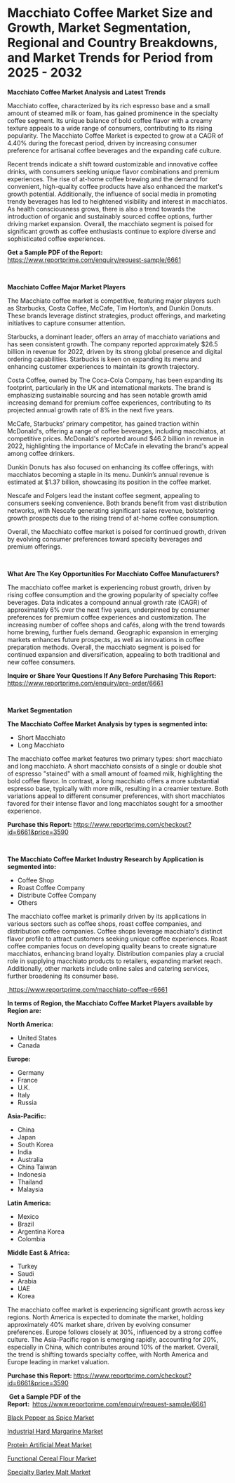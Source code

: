 <p><h1>Macchiato Coffee Market Size and Growth, Market Segmentation, Regional and Country Breakdowns, and Market Trends for Period from 2025 -  2032</h1></p><p><strong>Macchiato Coffee Market Analysis and Latest Trends</strong></p>
<p><p>Macchiato coffee, characterized by its rich espresso base and a small amount of steamed milk or foam, has gained prominence in the specialty coffee segment. Its unique balance of bold coffee flavor with a creamy texture appeals to a wide range of consumers, contributing to its rising popularity. The Macchiato Coffee Market is expected to grow at a CAGR of 4.40% during the forecast period, driven by increasing consumer preference for artisanal coffee beverages and the expanding café culture.</p><p>Recent trends indicate a shift toward customizable and innovative coffee drinks, with consumers seeking unique flavor combinations and premium experiences. The rise of at-home coffee brewing and the demand for convenient, high-quality coffee products have also enhanced the market's growth potential. Additionally, the influence of social media in promoting trendy beverages has led to heightened visibility and interest in macchiatos. As health consciousness grows, there is also a trend towards the introduction of organic and sustainably sourced coffee options, further driving market expansion. Overall, the macchiato segment is poised for significant growth as coffee enthusiasts continue to explore diverse and sophisticated coffee experiences.</p></p>
<p><strong>Get a Sample PDF of the Report:&nbsp;</strong> <a href="https://www.reportprime.com/enquiry/request-sample/6661?utm_campaign=2010&utm_medium=2&utm_source=Github&utm_content=ia&utm_term=19032025&utm_id=macchiato-coffee">https://www.reportprime.com/enquiry/request-sample/6661</a></p>
<p>&nbsp;</p>
<p><strong>Macchiato Coffee Major Market Players</strong></p>
<p><p>The Macchiato coffee market is competitive, featuring major players such as Starbucks, Costa Coffee, McCafe, Tim Horton’s, and Dunkin Donuts. These brands leverage distinct strategies, product offerings, and marketing initiatives to capture consumer attention.</p><p>Starbucks, a dominant leader, offers an array of macchiato variations and has seen consistent growth. The company reported approximately $26.5 billion in revenue for 2022, driven by its strong global presence and digital ordering capabilities. Starbucks is keen on expanding its menu and enhancing customer experiences to maintain its growth trajectory.</p><p>Costa Coffee, owned by The Coca-Cola Company, has been expanding its footprint, particularly in the UK and international markets. The brand is emphasizing sustainable sourcing and has seen notable growth amid increasing demand for premium coffee experiences, contributing to its projected annual growth rate of 8% in the next five years.</p><p>McCafe, Starbucks’ primary competitor, has gained traction within McDonald's, offering a range of coffee beverages, including macchiatos, at competitive prices. McDonald's reported around $46.2 billion in revenue in 2022, highlighting the importance of McCafe in elevating the brand's appeal among coffee drinkers.</p><p>Dunkin Donuts has also focused on enhancing its coffee offerings, with macchiatos becoming a staple in its menu. Dunkin’s annual revenue is estimated at $1.37 billion, showcasing its position in the coffee market.</p><p>Nescafe and Folgers lead the instant coffee segment, appealing to consumers seeking convenience. Both brands benefit from vast distribution networks, with Nescafe generating significant sales revenue, bolstering growth prospects due to the rising trend of at-home coffee consumption.</p><p>Overall, the Macchiato coffee market is poised for continued growth, driven by evolving consumer preferences toward specialty beverages and premium offerings.</p></p>
<p>&nbsp;</p>
<p><strong>What Are The Key Opportunities For Macchiato Coffee Manufacturers?</strong></p>
<p><p>The macchiato coffee market is experiencing robust growth, driven by rising coffee consumption and the growing popularity of specialty coffee beverages. Data indicates a compound annual growth rate (CAGR) of approximately 6% over the next five years, underpinned by consumer preferences for premium coffee experiences and customization. The increasing number of coffee shops and cafés, along with the trend towards home brewing, further fuels demand. Geographic expansion in emerging markets enhances future prospects, as well as innovations in coffee preparation methods. Overall, the macchiato segment is poised for continued expansion and diversification, appealing to both traditional and new coffee consumers.</p></p>
<p><strong>Inquire or Share Your Questions If Any Before Purchasing This Report:</strong> <a href="https://www.reportprime.com/enquiry/pre-order/6661?utm_campaign=2010&utm_medium=2&utm_source=Github&utm_content=ia&utm_term=19032025&utm_id=macchiato-coffee">https://www.reportprime.com/enquiry/pre-order/6661</a></p>
<p>&nbsp;</p>
<p><strong>Market Segmentation</strong></p>
<p><strong>The Macchiato Coffee Market Analysis by types is segmented into:</strong></p>
<p><ul><li>Short Macchiato</li><li>Long Macchiato</li></ul></p>
<p><p>The macchiato coffee market features two primary types: short macchiato and long macchiato. A short macchiato consists of a single or double shot of espresso "stained" with a small amount of foamed milk, highlighting the bold coffee flavor. In contrast, a long macchiato offers a more substantial espresso base, typically with more milk, resulting in a creamier texture. Both variations appeal to different consumer preferences, with short macchiatos favored for their intense flavor and long macchiatos sought for a smoother experience.</p></p>
<p><strong>Purchase this Report:&nbsp;</strong><a href="https://www.reportprime.com/checkout?id=6661&price=3590&utm_campaign=2010&utm_medium=2&utm_source=Github&utm_content=ia&utm_term=19032025&utm_id=macchiato-coffee">https://www.reportprime.com/checkout?id=6661&price=3590</a></p>
<p>&nbsp;</p>
<p><strong>The Macchiato Coffee Market Industry Research by Application is segmented into:</strong></p>
<p><ul><li>Coffee Shop</li><li>Roast Coffee Company</li><li>Distribute Coffee Company</li><li>Others</li></ul></p>
<p><p>The macchiato coffee market is primarily driven by its applications in various sectors such as coffee shops, roast coffee companies, and distribution coffee companies. Coffee shops leverage macchiato's distinct flavor profile to attract customers seeking unique coffee experiences. Roast coffee companies focus on developing quality beans to create signature macchiatos, enhancing brand loyalty. Distribution companies play a crucial role in supplying macchiato products to retailers, expanding market reach. Additionally, other markets include online sales and catering services, further broadening its consumer base.</p></p>
<p><a href="https://www.reportprime.com/macchiato-coffee-r6661?utm_campaign=2010&utm_medium=2&utm_source=Github&utm_content=ia&utm_term=19032025&utm_id=macchiato-coffee">&nbsp;https://www.reportprime.com/macchiato-coffee-r6661</a></p>
<p><strong>In terms of Region, the Macchiato Coffee Market Players available by Region are:</strong></p>
<p>
    <p> <strong> North America: </strong>
        <ul>
            <li>United States</li>
            <li>Canada</li>
        </ul>
        </p> 
    <p> <strong> Europe: </strong>
        <ul>
            <li>Germany</li>
            <li>France</li>
            <li>U.K.</li>
            <li>Italy</li>
            <li>Russia</li>
        </ul>
        </p> 
    <p> <strong> Asia-Pacific: </strong>
        <ul>
            <li>China</li>
            <li>Japan</li>
            <li>South Korea</li>
            <li>India</li>
            <li>Australia</li>
            <li>China Taiwan</li>
            <li>Indonesia</li>
            <li>Thailand</li>
            <li>Malaysia</li>
        </ul>
        </p> 
    <p> <strong> Latin America: </strong>
        <ul>
            <li>Mexico</li>
            <li>Brazil</li>
            <li>Argentina Korea</li>
            <li>Colombia</li>
        </ul>
        </p> 
    <p> <strong> Middle East & Africa: </strong>
        <ul>
            <li>Turkey</li>
            <li>Saudi</li>
            <li>Arabia</li>
            <li>UAE</li>
            <li>Korea</li>
        </ul>
    </p>
    </p>
<p><p>The macchiato coffee market is experiencing significant growth across key regions. North America is expected to dominate the market, holding approximately 40% market share, driven by evolving consumer preferences. Europe follows closely at 30%, influenced by a strong coffee culture. The Asia-Pacific region is emerging rapidly, accounting for 20%, especially in China, which contributes around 10% of the market. Overall, the trend is shifting towards specialty coffee, with North America and Europe leading in market valuation.</p></p>
<p><strong>Purchase this Report: </strong><a href="https://www.reportprime.com/checkout?id=6661&price=3590&utm_campaign=2010&utm_medium=2&utm_source=Github&utm_content=ia&utm_term=19032025&utm_id=macchiato-coffee">https://www.reportprime.com/checkout?id=6661&price=3590</a></p>
<p>&nbsp;<strong>Get a Sample PDF of the Report:&nbsp;&nbsp;</strong><a href="https://www.reportprime.com/enquiry/request-sample/6661?utm_campaign=2010&utm_medium=2&utm_source=Github&utm_content=ia&utm_term=19032025&utm_id=macchiato-coffee">https://www.reportprime.com/enquiry/request-sample/6661</a></p>
<p><strong></strong></p>
<p><p><a href="https://github.com/waverlyam689/Market-Research-Report-List-1/blob/main/black-pepper-as-spice-market.md?utm_campaign=2010&utm_medium=2&utm_source=Github&utm_content=ia&utm_term=19032025&utm_id=macchiato-coffee">Black Pepper as Spice Market</a></p><p><a href="https://github.com/dailyspunj47/Market-Research-Report-List-1/blob/main/industrial-hard-margarine-market.md?utm_campaign=2010&utm_medium=2&utm_source=Github&utm_content=ia&utm_term=19032025&utm_id=macchiato-coffee">Industrial Hard Margarine Market</a></p><p><a href="https://github.com/tselahiara/Market-Research-Report-List-1/blob/main/protein-artificial-meat-market.md?utm_campaign=2010&utm_medium=2&utm_source=Github&utm_content=ia&utm_term=19032025&utm_id=macchiato-coffee">Protein Artificial Meat Market</a></p><p><a href="https://github.com/ajayanhaizan/Market-Research-Report-List-1/blob/main/functional-cereal-flour-market.md?utm_campaign=2010&utm_medium=2&utm_source=Github&utm_content=ia&utm_term=19032025&utm_id=macchiato-coffee">Functional Cereal Flour Market</a></p><p><a href="https://github.com/berbelsagwan/Market-Research-Report-List-1/blob/main/specialty-barley-malt-market.md?utm_campaign=2010&utm_medium=2&utm_source=Github&utm_content=ia&utm_term=19032025&utm_id=macchiato-coffee">Specialty Barley Malt Market</a></p></p>